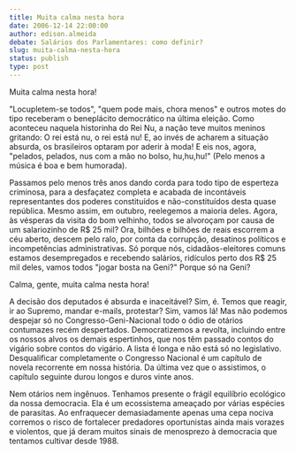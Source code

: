 ```yaml
---
title: Muita calma nesta hora
date: 2006-12-14 22:00:00
author: edison.almeida
debate: Salários dos Parlamentares: como definir?
slug: muita-calma-nesta-hora
status: publish 
type: post
---
```


Muita calma nesta hora!  

  

 "Locupletem-se todos", "quem pode mais, chora menos" e outros motes do tipo receberam o beneplácito democrático na última eleição. Como aconteceu naquela historinha do Rei Nu, a nação teve muitos meninos gritando: O rei está nu, o rei está nu! E, ao invés de acharem a situação absurda, os brasileiros optaram por aderir à moda! E eis nos, agora, "pelados, pelados, nus com a mão no bolso, hu,hu,hu!" (Pelo menos a música é boa e bem humorada).  

  

Passamos pelo menos três anos dando corda para todo tipo de esperteza criminosa, para a desfaçatez completa e acabada de incontáveis representantes dos poderes constituídos e não-constituídos desta quase república. Mesmo assim, em outubro, reelegemos a maioria deles. Agora, às vésperas da visita do bom velhinho, todos se alvoroçam por causa de um salariozinho de R$ 25 mil? Ora, bilhões e bilhões de reais escorrem a céu aberto, descem pelo ralo, por conta da corrupção, desatinos políticos e incompetências administrativas. Só porque nós, cidadãos-eleitores comuns estamos desempregados e recebendo salários, ridículos perto dos R$ 25 mil deles, vamos todos "jogar bosta na Geni?" Porque só na Geni?  

  

Calma, gente, muita calma nesta hora!  

  

A decisão dos deputados é absurda e inaceitável? Sim, é. Temos que reagir, ir ao Supremo, mandar e-mails, protestar? Sim, vamos lá! Mas não podemos despejar só no Congresso-Geni-Nacional todo o ódio de otários contumazes recém despertados. Democratizemos a revolta, incluindo entre os nossos alvos os demais espertinhos, que nos têm passado contos do vigário sobre contos do vigário. A lista é longa e não está só no legislativo. Desqualificar completamente o Congresso Nacional é um capítulo de novela recorrente em nossa história. Da última vez que o assistimos, o capítulo seguinte durou longos e duros vinte anos.  

  

Nem otários nem ingênuos. Tenhamos presente o frágil equilíbrio ecológico da nossa democracia. Ela é um ecossistema ameaçado por várias espécies de parasitas. Ao enfraquecer demasiadamente apenas uma cepa nociva corremos o risco de fortalecer predadores oportunistas ainda mais vorazes e violentos, que já deram muitos sinais de menosprezo à democracia que tentamos cultivar desde 1988.
